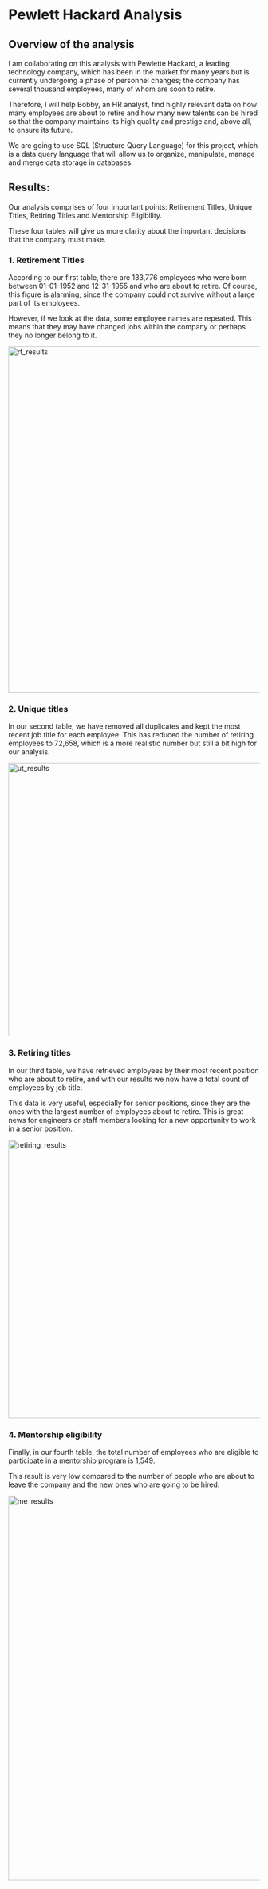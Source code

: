 # Pewlett Hackard Analysis

## Overview of the analysis

I am collaborating on this analysis with Pewlette Hackard, a leading technology company, which has been in the market for many years but is currently undergoing a phase of personnel changes; the company has several thousand employees, many of whom are soon to retire.

Therefore, I will help Bobby, an HR analyst, find highly relevant data on how many employees are about to retire and how many new talents can be hired so that the company maintains its high quality and prestige and, above all, to ensure its future.

We are going to use SQL (Structure Query Language) for this project, which is a data query language that will allow us to organize, manipulate, manage and merge data storage in databases.


## Results: 

Our analysis comprises of four important points: Retirement Titles, Unique Titles, Retiring Titles and Mentorship Eligibility.

These four tables will give us more clarity about the important decisions that the company must make.

### 1.	Retirement Titles

According to our first table, there are 133,776 employees who were born between 01-01-1952 and 12-31-1955 and who are about to retire. Of course, this figure is alarming, since the company could not survive without a large part of its employees.

However, if we look at the data, some employee names are repeated. This means that they may have changed jobs within the company or perhaps they no longer belong to it.

<img width="692" alt="rt_results" src="https://user-images.githubusercontent.com/112814924/200469802-19cc6f48-b40b-40bf-b5c7-fb271054f70c.png">

### 2.	Unique titles

In our second table, we have removed all duplicates and kept the most recent job title for each employee. This has reduced the number of retiring employees to 72,658, which is a more realistic number but still a bit high for our analysis.

<img width="547" alt="ut_results" src="https://user-images.githubusercontent.com/112814924/200469842-cda4686b-180d-491f-a648-66e3b6564bf2.png">

### 3.	Retiring titles

In our third table, we have retrieved employees by their most recent position who are about to retire, and with our results we now have a total count of employees by job title. 

This data is very useful, especially for senior positions, since they are the ones with the largest number of employees about to retire. This is great news for engineers or staff members looking for a new opportunity to work in a senior position.

<img width="557" alt="retiring_results" src="https://user-images.githubusercontent.com/112814924/200469869-78b5fa38-5bff-4b0f-b8c2-aa3f323997ee.png">

### 4.	Mentorship eligibility

Finally, in our fourth table, the total number of employees who are eligible to participate in a mentorship program is 1,549.

This result is very low compared to the number of people who are about to leave the company and the new ones who are going to be hired.

<img width="770" alt="me_results" src="https://user-images.githubusercontent.com/112814924/200469896-fc2934f1-abed-4630-8918-91c08d09c2fd.png">

